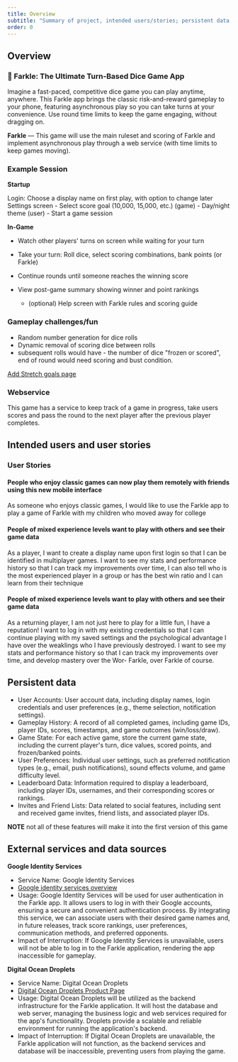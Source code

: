 ```yaml
---
title: Overview
subtitle: "Summary of project, intended users/stories; persistent data; external services."
order: 0
---
```


[//]: # (TODO Copy and update content from proposal to the sections below.)

## Overview

### 🎲 Farkle: The Ultimate Turn-Based Dice Game App

Imagine a fast-paced, competitive dice game you can play anytime, anywhere. This Farkle app brings
the classic risk-and-reward gameplay to your phone, featuring asynchronous play so you can take 
turns at your convenience. Use round time limits to keep the game engaging, without dragging on.


**Farkle** — This game will use the main ruleset and scoring of Farkle and implement asynchronous
play through a web service (with time limits to keep games moving).

### Example Session

**Startup**

Login: Choose a display name on first play, with option to change later
Settings screen
    - Select score goal (10,000, 15,000, etc.) (game)
    - Day/night theme (user)
    - Start a game session

**In-Game**
  - Watch other players' turns on screen while waiting for your turn

  - Take your turn: Roll dice, select scoring combinations, bank points (or Farkle)

  - Continue rounds until someone reaches the winning score

  - View post-game summary showing winner and point rankings

    - (optional) Help screen with Farkle rules and scoring guide

### Gameplay challenges/fun

- Random number generation for dice rolls
- Dynamic removal of scoring dice between rolls 
- subsequent rolls would have - the number of dice "frozen or scored", end of round would need 
scoring and bust condition.

[Add Stretch goals page](#)

### Webservice

This game has a service to keep track of a game in progress, take users scores and pass the round 
to the next player after the previous player completes.


## Intended users and user stories

### User Stories

#### People who enjoy classic games can now play them remotely with friends using this new mobile interface

As someone who enjoys classic games, I would like to use the Farkle app to play a game of Farkle with my children who 
moved away for college

#### People of mixed experience levels want to play with others and see their game data

As a player, I want to create a display name upon first login so that I can be identified in multiplayer games.
I want to see my stats and performance history so that I can track my improvements over time, I can also 
tell who is the most experienced player in a group or has the best win ratio and I can learn from their technique

#### People of mixed experience levels want to play with others and see their game data

As a returning player, I am not just here to play for a little fun, I have a reputation! I want to log in
with my existing credentials so that I can continue playing with my saved settings and the psychological advantage 
I have over the weaklings who I have previously destroyed.
I want to see my stats and performance history so that I can track my improvements over time, and develop mastery
over the Wor- Farkle, over Farkle of course.

## Persistent data

- User Accounts: User account data, including display names, login credentials and user preferences (e.g., theme selection, notification settings).
- Gameplay History: A record of all completed games, including game IDs, player IDs, scores, timestamps, and game outcomes (win/loss/draw).
- Game State: For each active game, store the current game state, including the current player's turn, dice values, scored points, and frozen/banked points.
- User Preferences: Individual user settings, such as preferred notification types (e.g., email, push notifications), sound effects volume, and game difficulty level.
- Leaderboard Data: Information required to display a leaderboard, including player IDs, usernames, and their corresponding scores or rankings.
- Invites and Friend Lists: Data related to social features, including sent and received game invites, friend lists, and associated player IDs.

**NOTE** not all of these features will make it into the first version of this game


## External services and data sources

**Google Identity Services**
- Service Name: Google Identity Services
- [Google identity services overview](https://developers.google.com/identity/gsi/web/guides/overview)
- Usage: Google Identity Services will be used for user authentication in the Farkle app. It allows users to log in with their Google accounts, ensuring a secure and convenient authentication process. By integrating this service, we can associate users with their desired game names and, in future releases, track score rankings, user preferences, communication methods, and preferred opponents.
- Impact of Interruption: If Google Identity Services is unavailable, users will not be able to log in to the Farkle application, rendering the app inaccessible for gameplay.

**Digital Ocean Droplets**
- Service Name: Digital Ocean Droplets
- [Digital Ocean Droplets Product Page](https://www.digitalocean.com/products/droplets)
- Usage: Digital Ocean Droplets will be utilized as the backend infrastructure for the Farkle application. It will host the database and web server, managing the business logic and web services required for the app's functionality. Droplets provide a scalable and reliable environment for running the application's backend.
- Impact of Interruption: If Digital Ocean Droplets are unavailable, the Farkle application will not function, as the backend services and database will be inaccessible, preventing users from playing the game.
